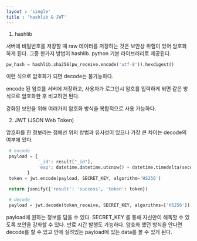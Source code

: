 ```yaml
---
layout : 'single'
title : 'hashlib & JWT'
---
```


1. hashlib

서버에 비밀번호를 저장할 때 raw 데이터를 저장하는 것은 보안상 위험이 있어 암호화 하게 된다.
그중 한가지 방법이 hashlib. python 기본 라이브러리로 제공된다.

```python
pw_hash = hashlib.sha256(pw_receive.encode('utf-8')).hexdigest()
```
이런 식으로 암호화가 되면 decode는 불가능하다.

encode 된 암호를 서버에 저장하고, 사용자가 로그인시 암호를 입력하게 되면 같은 방식으로 암호화한 후 비교하면 된다.

강화된 보안을 위해 여러가지 암호화 방식을 복합적으로 사용 가능하다.


2. JWT (JSON Web Token)

암호화를 한 정보라는 점에선 위의 방법과 유사성이 있으나 가장 큰 차이는 decode의 여부에 있다.
```python
 # encode
 payload = {
            '_id': result["_id"],
            'exp': datetime.datetime.utcnow() + datetime.timedelta(seconds=600)
        }
 token = jwt.encode(payload, SECRET_KEY, algorithm='HS256')

 return jsonify({'result': 'success', 'token': token})
 
 # decode
 payload = jwt.decode(token_receive, SECRET_KEY, algorithms=['HS256'])
 ```
 payload에 원하는 정보를 담을 수 있다. 
 SECRET_KEY 를 통해 자신만이 해독할 수 있도록 보안을 강화할 수 있다.
 만료 시간 발행도 가능하다.
 암호화 했던 방식을 안다면 decode를 할 수 있고 안에 실려있는 payload에 있는 data를 볼 수 있게 된다.
        
